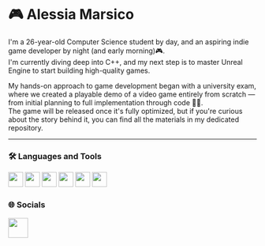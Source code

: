 <h1 align="left">🎮 Alessia Marsico</h1>
<p align="left">
</p>

I'm a 26-year-old Computer Science student by day, and an aspiring indie game developer by night (and early morning)🎮.  
I'm currently diving deep into C++, and my next step is to master Unreal Engine to start building high-quality games.

My hands-on approach to game development began with a university exam, where we created a playable demo of a video game entirely from scratch — from initial planning to full implementation through code 🧑‍💻.  
The game will be released once it's fully optimized, but if you're curious about the story behind it, you can find all the materials in my dedicated repository.

---

### 🛠️ Languages and Tools

<p>
  <img src="https://cdn.jsdelivr.net/gh/devicons/devicon/icons/c/c-original.svg" height="30" />
  <img src="https://cdn.jsdelivr.net/gh/devicons/devicon/icons/cplusplus/cplusplus-original.svg" height="30" />
  <img src="https://cdn.jsdelivr.net/gh/devicons/devicon/icons/java/java-original.svg" height="30" />
  <img src="https://cdn.jsdelivr.net/gh/devicons/devicon/icons/unrealengine/unrealengine-original.svg" height="30" />
  <img src="https://cdn.jsdelivr.net/gh/devicons/devicon/icons/git/git-original.svg" height="30" />
  <img src="https://cdn.jsdelivr.net/gh/devicons/devicon/icons/github/github-original.svg" height="30" />
</p>

### 🌐 Socials

<p align="left">
  <a href="https://www.linkedin.com/in/alessia-marsico-843315206/" target="_blank">
    <img src="https://cdn.jsdelivr.net/gh/devicons/devicon/icons/linkedin/linkedin-original.svg" height="40" />
  </a>
</p>
